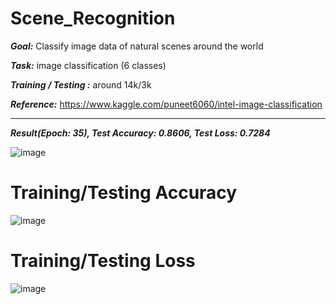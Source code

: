 # Scene_Recognition

***Goal:*** Classify image data of natural scenes around the world

***Task:*** image classification (6 classes)

***Training / Testing :*** around 14k/3k

***Reference:*** https://www.kaggle.com/puneet6060/intel-image-classification 

---

***Result(Epoch: 35), Test Accuracy: 0.8606, Test Loss: 0.7284***

![image](https://github.com/wayne1116/Scene_Recognition/blob/master/result_picture/result.png)

# Training/Testing Accuracy
![image](https://github.com/wayne1116/Scene_Recognition/blob/master/result_picture/Acc.png)

# Training/Testing Loss
![image](https://github.com/wayne1116/Scene_Recognition/blob/master/result_picture/Loss.png)
